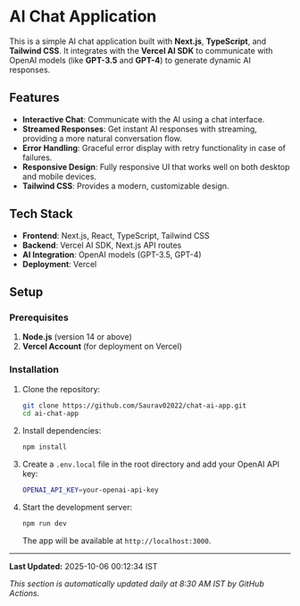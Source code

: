 # AI Chat Application

This is a simple AI chat application built with **Next.js**, **TypeScript**, and **Tailwind CSS**. It integrates with the **Vercel AI SDK** to communicate with OpenAI models (like **GPT-3.5** and **GPT-4**) to generate dynamic AI responses.

## Features

- **Interactive Chat**: Communicate with the AI using a chat interface.
- **Streamed Responses**: Get instant AI responses with streaming, providing a more natural conversation flow.
- **Error Handling**: Graceful error display with retry functionality in case of failures.
- **Responsive Design**: Fully responsive UI that works well on both desktop and mobile devices.
- **Tailwind CSS**: Provides a modern, customizable design.

## Tech Stack

- **Frontend**: Next.js, React, TypeScript, Tailwind CSS
- **Backend**: Vercel AI SDK, Next.js API routes
- **AI Integration**: OpenAI models (GPT-3.5, GPT-4)
- **Deployment**: Vercel

## Setup

### Prerequisites

1. **Node.js** (version 14 or above)
2. **Vercel Account** (for deployment on Vercel)

### Installation

1. Clone the repository:

    ```bash
    git clone https://github.com/Saurav02022/chat-ai-app.git
    cd ai-chat-app
    ```

2. Install dependencies:

    ```bash
    npm install
    ```

3. Create a `.env.local` file in the root directory and add your OpenAI API key:

    ```bash
    OPENAI_API_KEY=your-openai-api-key
    ```

4. Start the development server:

    ```bash
    npm run dev
    ```

    The app will be available at `http://localhost:3000`.

---

<!-- AUTO-UPDATE-START -->
**Last Updated:** 2025-10-06 00:12:34 IST

*This section is automatically updated daily at 8:30 AM IST by GitHub Actions.*
<!-- AUTO-UPDATE-END -->
